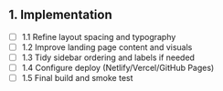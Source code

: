## 1. Implementation

- [ ] 1.1 Refine layout spacing and typography
- [ ] 1.2 Improve landing page content and visuals
- [ ] 1.3 Tidy sidebar ordering and labels if needed
- [ ] 1.4 Configure deploy (Netlify/Vercel/GitHub Pages)
- [ ] 1.5 Final build and smoke test

